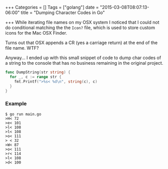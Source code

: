 +++
Categories = []
Tags = ["golang"]
date = "2015-03-08T08:07:13-06:00"
title = "Dumping Character Codes in Go"

+++
While iterating file names on my OSX system I noticed that I could not do conditional matching the the `Icon?` file, which is used to store custom icons for the Mac OSX Finder.

Turns out that OSX appends a CR (yes a carriage return) at the end of the file name.  WTF?

Anyway... I ended up with this small snippet of code to dump char codes of a string to the console that has no business remaining in the original project.
<!--more-->

~~~ go
func DumpString(str string) {
  for _, c := range str {
    fmt.Printf(">%s< %d\n", string(c), c)
  }
}
~~~

### Example

~~~
$ go run main.go
>H< 72
>e< 101
>l< 108
>l< 108
>o< 111
> < 32
>W< 87
>o< 111
>r< 114
>l< 108
>d< 100
~~~
